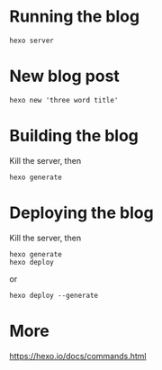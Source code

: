 Running the blog
================

```
hexo server
```

New blog post
=================

```
hexo new 'three word title'
```

Building the blog
=================

Kill the server, then

```
hexo generate
```

Deploying the blog
==================

Kill the server, then

```
hexo generate
hexo deploy
```

or

```
hexo deploy --generate
```


More
====

https://hexo.io/docs/commands.html
